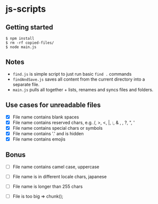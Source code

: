 # js-scripts

## Getting started

```
$ npm install
$ rm -rf copied-files/
$ node main.js
```

## Notes

- `find.js` is simple script to just run basic `find .` commands
- `findAndSave.js` saves all content from the current directory into a separate file.
- `main.js` pulls all together + lists, renames and syncs files and folders.

## Use cases for unreadable files

 - [x] File name contains blank spaces
 - [x] File name contains reserved chars, e.g. /, >, <, |, :, & , \, ?, ", '
 - [x] File name contains special chars or symbols
 - [x] File name contains '.' and is hidden
 - [x] File name contains emojis

  ## Bonus

 - [ ] File name contains camel case, uppercase
 - [ ] File name is in different locale chars, japanese
 - [ ] File name is longer than 255 chars
 - [ ] File is too big => chunk();

